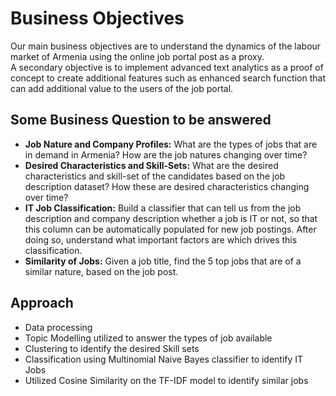 # Business Objectives
Our main business objectives are to understand the dynamics of the labour market of Armenia using
the online job portal post as a proxy.<br>
A secondary objective is to implement advanced text analytics
as a proof of concept to create additional features such as enhanced search function that can add
additional value to the users of the job portal.

## Some Business Question to be answered
- **Job Nature and Company Profiles:** What are the types of jobs that are in demand in Armenia? How
are the job natures changing over time?
- **Desired Characteristics and Skill-Sets:**
What are the desired characteristics and skill-set of the candidates based on the job description
dataset? How these are desired characteristics changing over time?
- **IT Job Classification:** Build a classifier that can tell us from the job description and company
description whether a job is IT or not, so that this column can be automatically populated for new
job postings. After doing so, understand what important factors are which drives this classification.
- **Similarity of Jobs:** Given a job title, find the 5 top jobs that are of a similar nature, based on the job
post.

## Approach
- Data processing
- Topic Modelling utilized to answer the types of job available
- Clustering to identify the desired Skill sets
- Classification using Multinomial Naive Bayes classifier to identify IT Jobs
- Utilized Cosine Similarity on the TF-IDF model to identify similar jobs
